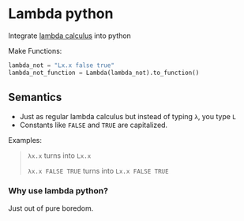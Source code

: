 # Lambda python
Integrate [lambda calculus](https://en.wikipedia.org/wiki/Lambda_calculus) into python

Make Functions:
```python
lambda_not = "Lx.x false true"
lambda_not_function = Lambda(lambda_not).to_function()
```

## Semantics
- Just as regular lambda calculus but instead of typing `λ`, you type `L`
- Constants like `FALSE` and `TRUE` are capitalized.

Examples:

> `λx.x` turns into `Lx.x`
>
> `λx.x FALSE TRUE` turns into `Lx.x FALSE TRUE`

### Why use lambda python?

Just out of pure boredom.